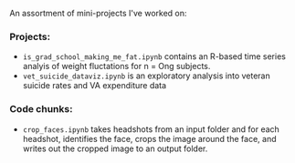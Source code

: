 An assortment of mini-projects I've worked on:

### Projects:  
* `is_grad_school_making_me_fat.ipynb` contains an R-based time series analyis of weight fluctations for n = Ong subjects.
* `vet_suicide_dataviz.ipynb` is an exploratory analysis into veteran suicide rates and VA expenditure data 

### Code chunks:  
* `crop_faces.ipynb` takes headshots from an input folder and for each headshot, identifies the face, crops the image around the face, and writes out the cropped image to an output folder. 
